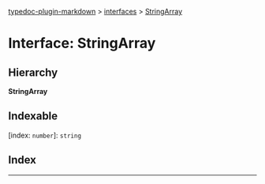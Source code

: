 [typedoc-plugin-markdown](../README.md) > [interfaces](../modules/interfaces.md) > [StringArray](../interfaces/interfaces.stringarray.md)

# Interface: StringArray

## Hierarchy

**StringArray**

## Indexable

\[index: `number`\]:&nbsp;`string`
## Index

---

